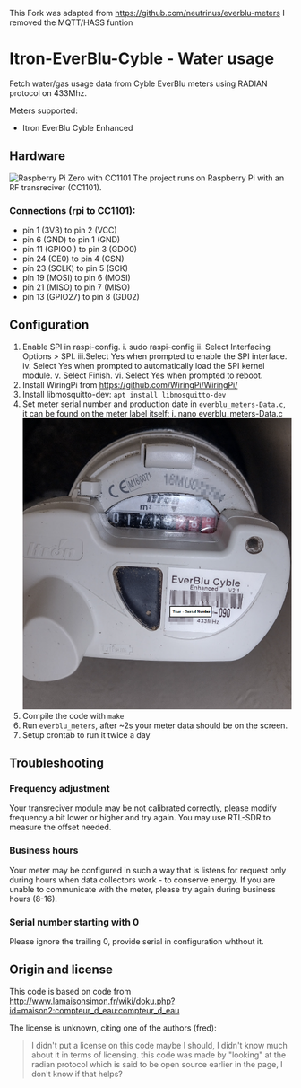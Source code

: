 This Fork was adapted from https://github.com/neutrinus/everblu-meters I removed the MQTT/HASS funtion

# Itron-EverBlu-Cyble - Water usage
Fetch water/gas usage data from Cyble EverBlu meters using RADIAN protocol on 433Mhz.

Meters supported:
- Itron EverBlu Cyble Enhanced


## Hardware
![Raspberry Pi Zero with CC1101](board.jpg)
The project runs on Raspberry Pi with an RF transreciver (CC1101). 

### Connections (rpi to CC1101):
- pin 1 (3V3) to pin 2 (VCC)
- pin 6 (GND) to pin 1 (GND)
- pin 11 (GPIO0	) to pin 3 (GDO0)
- pin 24 (CE0) to pin 4 (CSN)
- pin 23 (SCLK) to pin 5 (SCK)
- pin 19 (MOSI) to pin 6 (MOSI)
- pin 21 (MISO) to pin 7 (MISO)
- pin 13 (GPIO27) to pin 8 (GD02)


## Configuration
1. Enable SPI in raspi-config.
    i. sudo raspi-config
    ii. Select Interfacing Options > SPI.
    iii.Select Yes when prompted to enable the SPI interface.
    iv. Select Yes when prompted to automatically load the SPI kernel module.
    v.  Select Finish.
    vi. Select Yes when prompted to reboot.
2. Install WiringPi from https://github.com/WiringPi/WiringPi/
3. Install libmosquitto-dev: `apt install libmosquitto-dev`
4. Set meter serial number and production date in `everblu_meters-Data.c`, it can be found on the meter label itself:
    i. nano everblu_meters-Data.c 
![Cyble Meter Label](EverBlu-Cyble-Meter.png)
5. Compile the code with `make`
6. Run `everblu_meters`, after ~2s your meter data should be on the screen.
7. Setup crontab to run it twice a day

## Troubleshooting

### Frequency adjustment
Your transreciver module may be not calibrated correctly, please modify frequency a bit lower or higher and try again. You may use RTL-SDR to measure the offset needed.


### Business hours
Your meter may be configured in such a way that is listens for request only during hours when data collectors work - to conserve energy. If you are unable to communicate with the meter, please try again during business hours (8-16).

### Serial number starting with 0
Please ignore the trailing 0, provide serial in configuration whthout it.


## Origin and license

This code is based on code from http://www.lamaisonsimon.fr/wiki/doku.php?id=maison2:compteur_d_eau:compteur_d_eau 


The license is unknown, citing one of the authors (fred):

> I didn't put a license on this code maybe I should, I didn't know much about it in terms of licensing.
> this code was made by "looking" at the radian protocol which is said to be open source earlier in the page, I don't know if that helps?


